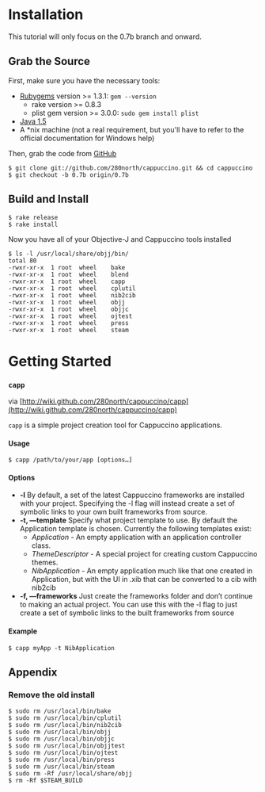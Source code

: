 Installation
=============

This tutorial will only focus on the 0.7b branch and onward.

Grab the Source
----------------------

First, make sure you have the necessary tools:

*	[Rubygems](http://rubygems.org/) version >= 1.3.1: `gem --version`
	*	rake version >= 0.8.3
	*	plist gem version >= 3.0.0: `sudo gem install plist`
*	[Java 1.5](http://www.java.com/)
*	A *nix machine (not a real requirement, but you'll have to refer to the official documentation for Windows help)

Then, grab the code from [GitHub](http://github.com/280north/cappuccino/)

	$ git clone git://github.com/280north/cappuccino.git && cd cappuccino
	$ git checkout -b 0.7b origin/0.7b
	
Build and Install
-----------------

	$ rake release
	$ rake install

Now you have all of your Objective-J and Cappuccino tools installed

	$ ls -l /usr/local/share/objj/bin/
	total 80
	-rwxr-xr-x  1 root  wheel    bake
	-rwxr-xr-x  1 root  wheel    blend
	-rwxr-xr-x  1 root  wheel    capp
	-rwxr-xr-x  1 root  wheel    cplutil
	-rwxr-xr-x  1 root  wheel    nib2cib
	-rwxr-xr-x  1 root  wheel    objj
	-rwxr-xr-x  1 root  wheel    objjc
	-rwxr-xr-x  1 root  wheel    ojtest
	-rwxr-xr-x  1 root  wheel    press
	-rwxr-xr-x  1 root  wheel    steam

Getting Started
===============

### `capp`
via [http://wiki.github.com/280north/cappuccino/capp](http://wiki.github.com/280north/cappuccino/capp)

`capp` is a simple project creation tool for Cappuccino applications.

#### Usage

	$ capp /path/to/your/app [options…]

#### Options
	
*	**-l** By default, a set of the latest Cappuccino frameworks are installed with your project. Specifying the -l flag will instead create a set of symbolic links to your own built frameworks from source.
*	**-t, —template** Specify what project template to use. By default the Application template is chosen. Currently the following templates exist:
	*	*Application* - An empty application with an application controller class.
	*	*ThemeDescriptor* - A special project for creating custom Cappuccino themes.
	*	*NibApplication* - An empty application much like that one created in Application, but with the UI in .xib that can be converted to a cib with nib2cib
*	**-f, —frameworks** Just create the frameworks folder and don’t continue to making an actual project. You can use this with the -l flag to just create a set of symbolic links to the built frameworks from source

#### Example

	$ capp myApp -t NibApplication

Appendix
--------

### Remove the old install

	$ sudo rm /usr/local/bin/bake
	$ sudo rm /usr/local/bin/cplutil
	$ sudo rm /usr/local/bin/nib2cib
	$ sudo rm /usr/local/bin/objj
	$ sudo rm /usr/local/bin/objjc
	$ sudo rm /usr/local/bin/objjtest
	$ sudo rm /usr/local/bin/ojtest
	$ sudo rm /usr/local/bin/press
	$ sudo rm /usr/local/bin/steam
	$ sudo rm -Rf /usr/local/share/objj
	$ rm -Rf $STEAM_BUILD